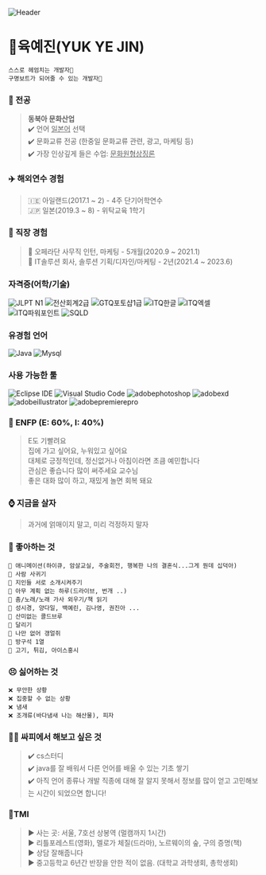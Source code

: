 ![Header](https://capsule-render.vercel.app/api?type=venom&height=200&color=81BEF7&text=Just%20Go%20For%20It%20!&fontColor=325ca8&animation=twinkling)
# 👀육예진(YUK YE JIN)
```
스스로 헤엄치는 개발자🌊
구명보트가 되어줄 수 있는 개발자🚤
```
### 📘 전공
>**동북아 문화산업**  
>✔️ 언어 <u>일본어</u> 선택  
>✔️ 문화교류 전공 (한중일 문화교류 관련, 광고, 마케팅 등)  
>✔️ 가장 인상깊게 들은 수업: <u>문화원형상징론</u>

### ✈️ 해외연수 경험
>🇮🇪 아일랜드(2017.1 \~ 2) - 4주 단기어학연수  
>🇯🇵 일본(2019.3 \~ 8) - 위탁교육 1학기  

### 🏢 직장 경험
>📌 오페라단 사무직 인턴, 마케팅 - 5개월(2020.9 \~ 2021.1)  
>📌 IT솔루션 회사, 솔루션 기획/디자인/마케팅 - 2년(2021.4 \~ 2023.6)  

### 자격증(어학/기술)
![JLPT N1](https://img.shields.io/badge/JLPT%20N1-c769f0.svg?&style=for-the-badge)
![전산회계2급](https://img.shields.io/badge/전산회계2급-0077ff.svg?&style=for-the-badge)
![GTQ포토샵1급](https://img.shields.io/badge/GTQ포토샵1급-59c714.svg?&style=for-the-badge)
![ITQ한글](https://img.shields.io/badge/ITQ한글-7a7d80.svg?&style=for-the-badge)
![ITQ엑셀](https://img.shields.io/badge/ITQ엑셀-7a7d80.svg?&style=for-the-badge)
![ITQ파워포인트](https://img.shields.io/badge/ITQ파워포인트-7a7d80.svg?&style=for-the-badge)
![SQLD](https://img.shields.io/badge/SQLD-e38d24.svg?&style=for-the-badge)


### 유경험 언어
![Java](https://img.shields.io/badge/Java-007396.svg?&style=for-the-badge&logo=Java&logoColor=white)
![Mysql](https://img.shields.io/badge/mysql-4169E1.svg?&style=for-the-badge&logo=mysql&logoColor=white)


### 사용 가능한 툴
![Eclipse IDE](https://img.shields.io/badge/Eclipse%20IDE-2C2255.svg?&style=for-the-badge&logo=Eclipse%20IDE&logoColor=white)
![Visual Studio Code](https://img.shields.io/badge/Visual%20Studio%20Code-007ACC.svg?&style=for-the-badge&logo=Visual%20Studio%20Code&logoColor=white)
![adobephotoshop](https://img.shields.io/badge/adobephotoshop-31A8FF.svg?&style=for-the-badge&logo=adobephotoshop&logoColor=white)
![adobexd](https://img.shields.io/badge/adobexd-FF61F6.svg?&style=for-the-badge&logo=adobexd&logoColor=white)
![adobeillustrator](https://img.shields.io/badge/adobeillustrator-FF9A00.svg?&style=for-the-badge&logo=adobeillustrator&logoColor=white)
![adobepremierepro](https://img.shields.io/badge/adobepremierepro-9999FF.svg?&style=for-the-badge&logo=adobepremierepro&logoColor=white)


### 🌻 ENFP (E: 60%, I: 40%) 
>E도 기빨려요  
>집에 가고 싶어요, 누워있고 싶어요  
>대체로 긍정적인데, 정신없거나 아침이라면 초큼 예민합니다  
>관심은 좋습니다 많이 써주세요 교수님  
>좋은 대화 많이 하고, 재밌게 놀면 회복 돼요  

### ⌚ 지금을 살자
>과거에 얽매이지 말고, 미리 걱정하지 말자

### 🥰 좋아하는 것
```
💙 애니메이션(하이큐, 암살교실, 주술회전, 행복한 나의 결혼식...그게 뭔데 십덕아)
💙 사람 사귀기
💙 지인들 서로 소개시켜주기
💙 아무 계획 없는 하루(드라이브, 번개 ..)
💙 춤/노래/노래 가사 외우기/책 읽기
💙 성시경, 양다일, 백예린, 김나영, 권진아 ...
💙 산미없는 콜드브루
💙 달리기
💙 나만 없어 갱얼쥐
💙 방구석 1열
💙 고기, 튀김, 아이스홍시
```

### 😣 싫어하는 것
```
❌ 무안한 상황
❌ 집중할 수 없는 상황
❌ 냄새
❌ 조개류(바다냄새 나는 해산물), 피자 
```

### 🙌🏻 싸피에서 해보고 싶은 것
>✔️ cs스터디  
>✔️ java를 잘 배워서 다른 언어를 배울 수 있는 기초 쌓기  
>✔️ 아직 언어 종류나 개발 직종에 대해 잘 알지 못해서 정보를 많이 얻고 고민해보는 시간이 되었으면 합니다!  

### 🎇TMI
>► 사는 곳: 서울, 7호선 상봉역 (멀캠까지 1시간)  
>► 리틀포레스트(영화), 멜로가 체질(드라마), 노르웨이의 숲, 구의 증명(책)  
>► 상담 잘해줍니다  
>► 중고등학교 6년간 반장을 안한 적이 없음. (대학교 과학생회, 총학생회)  
